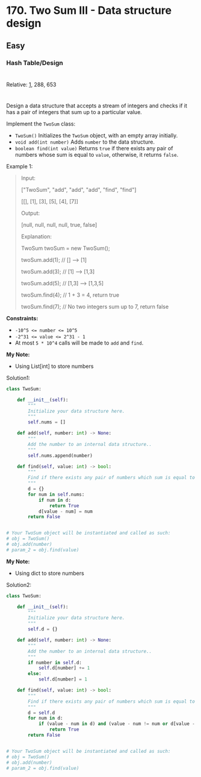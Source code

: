 # 170. Two Sum III - Data structure design
## Easy
### Hash Table/Design
#
Relative: [1](https://github.com/Yiyang-C/LeetCode/blob/master/0001~0100/0001_Two%20Sum.md), 288, 653
#

Design a data structure that accepts a stream of integers and checks if it has a pair of integers that sum up to a particular value.

Implement the ```TwoSum``` class:
* ```TwoSum()``` Initializes the ```TwoSum``` object, with an empty array initially.
* ```void add(int number)``` Adds ```number``` to the data structure.
* ```boolean find(int value)``` Returns ```true``` if there exists any pair of numbers whose sum is equal to ```value```, otherwise, it returns ```false```.

Example 1:
> Input:
>
> ["TwoSum", "add", "add", "add", "find", "find"]
>
> [[], [1], [3], [5], [4], [7]]
> 
> Output:
>
> [null, null, null, null, true, false]
>
> Explanation:
>
> TwoSum twoSum = new TwoSum();
>
> twoSum.add(1);   // [] --> [1]
>
> twoSum.add(3);   // [1] --> [1,3]
>
> twoSum.add(5);   // [1,3] --> [1,3,5]
>
> twoSum.find(4);  // 1 + 3 = 4, return true
>
> twoSum.find(7);  // No two integers sum up to 7, return false

**Constraints:** 
* ```-10^5 <= number <= 10^5```
* ```-2^31 <= value <= 2^31 - 1```
* At most ```5 * 10^4``` calls will be made to ```add``` and ```find```.

**My Note:**
* Using List[int] to store numbers

Solution1:

```python
class TwoSum:

    def __init__(self):
        """
        Initialize your data structure here.
        """
        self.nums = []

    def add(self, number: int) -> None:
        """
        Add the number to an internal data structure..
        """
        self.nums.append(number)

    def find(self, value: int) -> bool:
        """
        Find if there exists any pair of numbers which sum is equal to the value.
        """
        d = {}
        for num in self.nums:
            if num in d:
                return True
            d[value - num] = num
        return False


# Your TwoSum object will be instantiated and called as such:
# obj = TwoSum()
# obj.add(number)
# param_2 = obj.find(value) 
```

**My Note:**
* Using dict to store numbers

Solution2:
```python
class TwoSum:

    def __init__(self):
        """
        Initialize your data structure here.
        """
        self.d = {}

    def add(self, number: int) -> None:
        """
        Add the number to an internal data structure..
        """
        if number in self.d:
            self.d[number] += 1
        else:
            self.d[number] = 1

    def find(self, value: int) -> bool:
        """
        Find if there exists any pair of numbers which sum is equal to the value.
        """
        d = self.d
        for num in d:
            if (value - num in d) and (value - num != num or d[value - num] > 1):
                return True
        return False


# Your TwoSum object will be instantiated and called as such:
# obj = TwoSum()
# obj.add(number)
# param_2 = obj.find(value)
```
